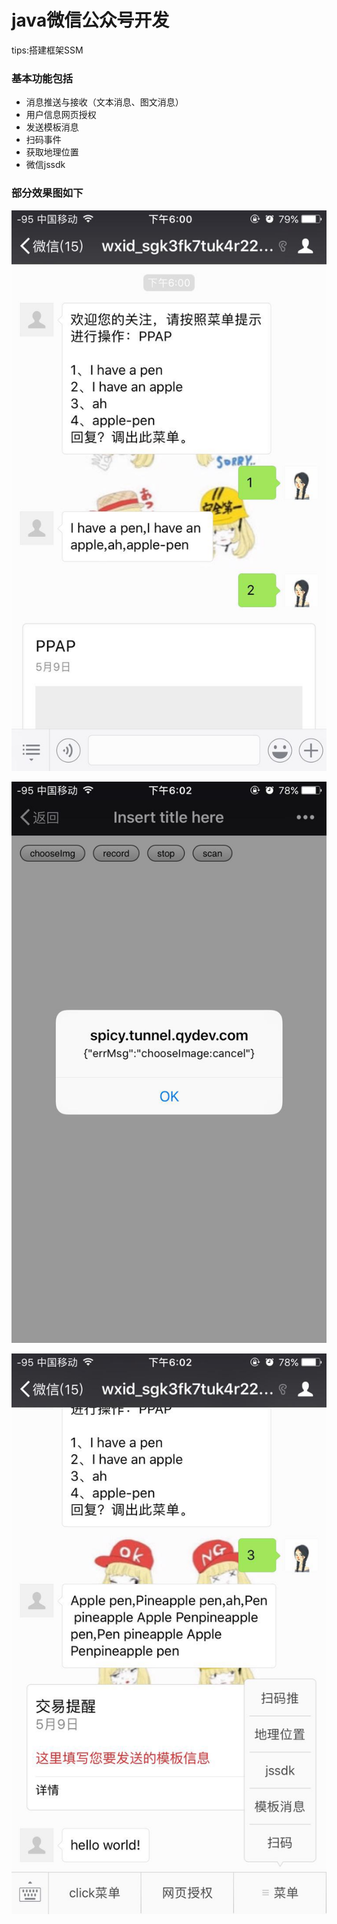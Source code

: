 # java微信公众号开发
tips:搭建框架SSM
### 基本功能包括
  * 消息推送与接收（文本消息、图文消息）
  * 用户信息网页授权
  * 发送模板消息
  * 扫码事件
  * 获取地理位置
  * 微信jssdk
 
### 部分效果图如下
![](https://github.com/spicychocolate/weixin/raw/master/1.jpg)

![](https://github.com/spicychocolate/weixin/raw/master/2.jpg)

![](https://github.com/spicychocolate/weixin/raw/master/3.jpg)
